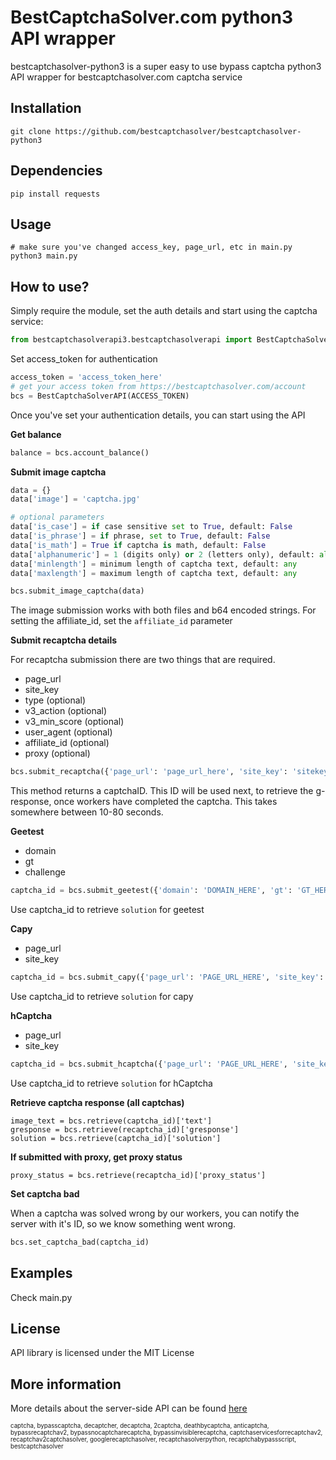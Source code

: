 BestCaptchaSolver.com python3 API wrapper
=========================================

bestcaptchasolver-python3 is a super easy to use bypass captcha python3 API wrapper for bestcaptchasolver.com captcha service

## Installation    
    git clone https://github.com/bestcaptchasolver/bestcaptchasolver-python3

## Dependencies
    pip install requests

## Usage
    # make sure you've changed access_key, page_url, etc in main.py
    python3 main.py  

## How to use?

Simply require the module, set the auth details and start using the captcha service:

``` python
from bestcaptchasolverapi3.bestcaptchasolverapi import BestCaptchaSolverAPI
```
Set access_token for authentication

``` python
access_token = 'access_token_here'
# get your access token from https://bestcaptchasolver.com/account
bcs = BestCaptchaSolverAPI(ACCESS_TOKEN)
```

Once you've set your authentication details, you can start using the API

**Get balance**

``` python
balance = bcs.account_balance()                 
```

**Submit image captcha**

``` python
data = {}
data['image'] = 'captcha.jpg'

# optional parameters
data['is_case'] = if case sensitive set to True, default: False
data['is_phrase'] = if phrase, set to True, default: False
data['is_math'] = True if captcha is math, default: False
data['alphanumeric'] = 1 (digits only) or 2 (letters only), default: all characters
data['minlength'] = minimum length of captcha text, default: any
data['maxlength'] = maximum length of captcha text, default: any

bcs.submit_image_captcha(data)
```
The image submission works with both files and b64 encoded strings.
For setting the affiliate_id, set the `affiliate_id` parameter

**Submit recaptcha details**

For recaptcha submission there are two things that are required.
- page_url
- site_key
- type (optional)
- v3_action (optional)
- v3_min_score (optional)
- user_agent (optional)
- affiliate_id (optional)
- proxy (optional)

``` python
bcs.submit_recaptcha({'page_url': 'page_url_here', 'site_key': 'sitekey_here')   
```

This method returns a captchaID. This ID will be used next, to retrieve the g-response, once workers have 
completed the captcha. This takes somewhere between 10-80 seconds.

**Geetest**
- domain
- gt
- challenge

```python
captcha_id = bcs.submit_geetest({'domain': 'DOMAIN_HERE', 'gt': 'GT_HERE', 'challenge': 'CHALLENGE_HERE'})
```

Use captcha_id to retrieve `solution` for geetest

**Capy**
- page_url
- site_key

```python
captcha_id = bcs.submit_capy({'page_url': 'PAGE_URL_HERE', 'site_key': 'SITEKEY_HERE'})
```

Use captcha_id to retrieve `solution` for capy

**hCaptcha**
- page_url
- site_key

```python
captcha_id = bcs.submit_hcaptcha({'page_url': 'PAGE_URL_HERE', 'site_key': 'SITEKEY_HERE'})
```

Use captcha_id to retrieve `solution` for hCaptcha

**Retrieve captcha response (all captchas)**

```
image_text = bcs.retrieve(captcha_id)['text']
gresponse = bcs.retrieve(recaptcha_id)['gresponse']
solution = bcs.retrieve(captcha_id)['solution']
```

**If submitted with proxy, get proxy status**
```
proxy_status = bcs.retrieve(recaptcha_id)['proxy_status']
```


**Set captcha bad**

When a captcha was solved wrong by our workers, you can notify the server with it's ID,
so we know something went wrong.

``` python
bcs.set_captcha_bad(captcha_id)
```

## Examples
Check main.py

## License
API library is licensed under the MIT License

## More information
More details about the server-side API can be found [here](https://bestcaptchasolver.com/api )


<sup><sub>captcha, bypasscaptcha, decaptcher, decaptcha, 2captcha, deathbycaptcha, anticaptcha, 
bypassrecaptchav2, bypassnocaptcharecaptcha, bypassinvisiblerecaptcha, captchaservicesforrecaptchav2, 
recaptchav2captchasolver, googlerecaptchasolver, recaptchasolverpython, recaptchabypassscript, bestcaptchasolver</sup></sub>

